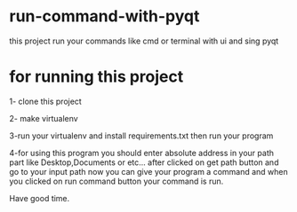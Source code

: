 # run-command-with-pyqt
this project run your commands like cmd or terminal with ui and sing pyqt
# for running this project
1- clone this project


2- make virtualenv

3-run your virtualenv and install requirements.txt
  then run your program

4-for using this program you should enter absolute address in your path part like Desktop,Documents or etc...
  after clicked on get path button and go to your input path
  now you can give your program a command and when you clicked on run command button your command is run.

Have good time.
